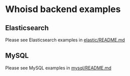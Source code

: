Whoisd backend examples
=======================

## Elasticsearch

Please see Elasticsearch examples in [elastic/README.md](elastic/README.md)

## MySQL

Please see MySQL examples in [mysql/README.md](mysql/README.md)
